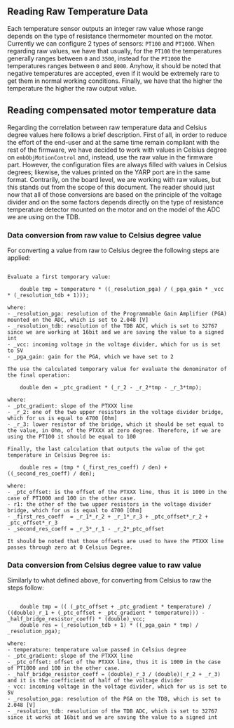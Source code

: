 ## Reading Raw Temperature Data

Each temperature sensor outputs an integer raw value whose range depends on the type of resistance thermometer mounted on the motor.
Currently we can configure 2 types of sensors: `PT100` and `PT1000`.
When regarding raw values, we have that usually, for the `PT100` the temperatures generally ranges between `0` and `3500`, instead for the `PT1000` the temperatures ranges between `0` and `8000`. Anyhow, it should be noted that negative temperatures are accepted, even if it would be extremely rare to get them in normal working conditions. 
Finally, we have that the higher the temperature the higher the raw output value.

## Reading compensated motor temperature data

Regarding the correlation between raw temperature data and Celsius degree values here follows a brief description.
First of all, in order to reduce the effort of the end-user and at the same time remain compliant with the rest of the firmware, we have decided to work with values in Celsius degree on `embObjMotionControl` and, instead, use the raw value in the firmware part.
However, the configuration files are always filled with values in Celsius degrees; likewise, the values printed on the YARP port are in the same format.
Contrarily, on the board level, we are working with raw values, but this stands out from the scope of this document.
The reader should just now that all of those conversions are based on the principle of the voltage divider and on the some factors depends directly on the type of resistance temperature detector mounted on the motor and on the model of the ADC we are using on the TDB.

### Data conversion from raw value to Celsius degree value

For converting a value from raw to Celsius degree the following steps are applied:

```console

Evaluate a first temporary value:
    
    double tmp = temperature * ((_resolution_pga) / (_pga_gain * _vcc * (_resolution_tdb + 1)));

where:
- _resolution_pga: resolution of the Programmable Gain Amplifier (PGA) mounted on the ADC, which is set to 2.048 [V]
- _resolution_tdb: resolution of the TDB ADC, which is set to 32767 since we are working at 16bit and we are saving the value to a signed int
- _vcc: incoming voltage in the voltage divider, which for us is set to 5V
- _pga_gain: gain for the PGA, which we have set to 2
        
The use the calculated temporary value for evaluate the denominator of the final operation:
    
    double den = _ptc_gradient * (_r_2 - _r_2*tmp - _r_3*tmp);

where:
- _ptc_gradient: slope of the PTXXX line
- _r_2: one of the two upper resistors in the voltage divider bridge, which for us is equal to 4700 [Ohm]
- _r_3: lower resistor of the bridge, which it should be set equal to the value, in Ohm, of the PTXXX at zero degree. Therefore, if we are using the PT100 it should be equal to 100

Finally, the last calculation that outputs the value of the got temperature in Celsius Degree is:

    double res = (tmp * (_first_res_coeff) / den) + ((_second_res_coeff) / den);

where:
- _ptc_offset: is the offset of the PTXXX line, thus it is 1000 in the case of PT1000 and 100 in the other case.
- r1: the other of the two upper resistors in the voltage divider bridge, which for us is equal to 4700 [Ohm]
- _first_res_coeff  = _r_1*_r_2 + _r_1*_r_3 + _ptc_offset*_r_2 + _ptc_offset*_r_3
- _second_res_coeff = _r_3*_r_1 - _r_2*_ptc_offset

It should be noted that those offsets are used to have the PTXXX line passes through zero at 0 Celsius Degree.

```

### Data conversion from Celsius degree value to raw value

Similarly to what defined above, for converting from Celsius to raw the steps follow:

```console

    double tmp = (( (_ptc_offset + _ptc_gradient * temperature) / ((double)_r_1 + (_ptc_offset + _ptc_gradient * temperature))) - _half_bridge_resistor_coeff) * (double)_vcc;
    double res = (_resolution_tdb + 1) * ((_pga_gain * tmp) / _resolution_pga);

where:
- temperature: temperature value passed in Celsius degree
- _ptc_gradient: slope of the PTXXX line
- _ptc_offset: offset of the PTXXX line, thus it is 1000 in the case of PT1000 and 100 in the other case.
- _half_bridge_resistor_coeff = (double)_r_3 / (double)(_r_2 + _r_3) and it is the coefficient of half of the voltage divider
- vcc: incoming voltage in the voltage divider, which for us is set to 5V
- _resolution_pga: resolution of the PGA on the TDB, which is set to 2.048 [V]
- _resolution_tdb: resolution of the TDB ADC, which is set to 32767 since it works at 16bit and we are saving the value to a signed int


```
